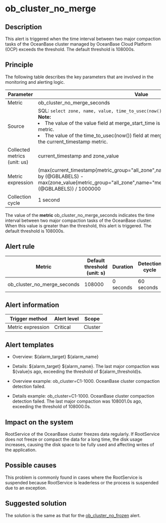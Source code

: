 ob_cluster_no_merge 
========================================



**Description** 
------------------------------------

This alert is triggered when the time interval between two major compaction tasks of the OceanBase cluster managed by OceanBase Cloud Platform (OCP) exceeds the threshold. The default threshold is 108000s.

Principle 
------------------------------

The following table describes the key parameters that are involved in the monitoring and alerting logic. 


|          Parameter           |                                                                                                                                                                                                                                   Value                                                                                                                                                                                                                                    |
|------------------------------|----------------------------------------------------------------------------------------------------------------------------------------------------------------------------------------------------------------------------------------------------------------------------------------------------------------------------------------------------------------------------------------------------------------------------------------------------------------------------|
| Metric                       | ob_cluster_no_merge_seconds                                                                                                                                                                                                                                                                                                                                                                                                                                                |
| Source                       | SQL:  ```select zone, name, value, time_to_usec(now()) from __all_zone; ``` </br> **Note:**  <li> The value of the value field at merge_start_time is used as the value of the zone_value metric.   </li><li> The value of the time_to_usec(now()) field at merge_start_time is used as the value of the current_timestamp metric. </li>   |
| Collected metrics (unit: us) | current_timestamp and zone_value                                                                                                                                                                                                                                                                                                                                                                                                                                           |
| Metric expression            | (max(current_timestamp{metric_group="all_zone",name="merge_start_time",@LABELS}) by (@GBLABELS) - max(zone_value{metric_group="all_zone",name="merge_start_time",@LABELS}) by (@GBLABELS)) / 1000000                                                                                                                                                                                                                                                                       |
| Collection cycle             | 1 second                                                                                                                                                                                                                                                                                                                                                                                                                                                                   |



The value of the **metric** ob_cluster_no_merge_seconds indicates the time interval between two major compaction tasks of the OceanBase cluster. When this value is greater than the threshold, this alert is triggered. The default threshold is 108000s.

**Alert rule** 
-----------------------------------



|           Metric            | Default threshold (unit: s) | Duration  | Detection cycle | Time before clearance |
|-----------------------------|-----------------------------|-----------|-----------------|-----------------------|
| ob_cluster_no_merge_seconds | 108000                      | 0 seconds | 60 seconds      | 5 minutes             |



**Alert information** 
------------------------------------------



|  Trigger method   | Alert level |  Scope  |
|-------------------|-------------|---------|
| Metric expression | Critical    | Cluster |



**Alert templates** 
----------------------------------------

* Overview: \${alarm_target} \${alarm_name}

  

* Details: \${alarm_target} \${alarm_name}. The last major compaction was \${value}s ago, exceeding the threshold of \${alarm_threshold}s.

  

* Overview example: ob_cluster=C1-1000. OceanBase cluster compaction detection failed.

  

* Details example: ob_cluster=C1-1000. OceanBase cluster compaction detection failed. The last major compaction was 108001.0s ago, exceeding the threshold of 108000.0s.

  




**Impact on the system** 
---------------------------------------------

RootService of the OceanBase cluster freezes data regularly. If RootService does not freeze or compact the data for a long time, the disk usage increases, causing the disk space to be fully used and affecting writes of the application.

**Possible causes** 
----------------------------------------

This problem is commonly found in cases where the RootService is suspended because RootService is leaderless or the process is suspended due to an exception.

**Suggested solution** 
-------------------------------------------

The solution is the same as that for the [ob_cluster_no_frozen](../200.ob-alert/800.ob_cluster_no_frozen-ob-cluster-is-not-frozen-for-a-long-time.md) alert.

